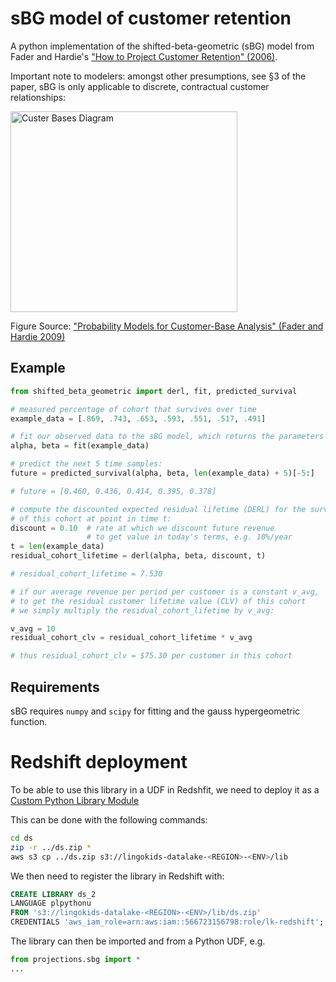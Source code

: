 # sBG model of customer retention

A python implementation of the shifted-beta-geometric (sBG) model from Fader and Hardie's ["How to Project Customer
Retention" (2006)](http://www.brucehardie.com/papers/021/sbg_2006-05-30.pdf).

Important note to modelers: amongst other presumptions, see §3 of the paper, sBG is only applicable to discrete,
contractual customer relationships:

<img src="customer_bases.png" alt="Custer Bases Diagram" width=363 height=321>

Figure Source: ["Probability Models for Customer-Base Analysis" (Fader and Hardie 2009)](https://marketing.wharton.upenn.edu/files/?whdmsaction=public:main.file&amp;fileID=341)

## Example

```python
from shifted_beta_geometric import derl, fit, predicted_survival

# measured percentage of cohort that survives over time
example_data = [.869, .743, .653, .593, .551, .517, .491]

# fit our observed data to the sBG model, which returns the parameters alpha and beta
alpha, beta = fit(example_data)

# predict the next 5 time samples:
future = predicted_survival(alpha, beta, len(example_data) + 5)[-5:]

# future = [0.460, 0.436, 0.414, 0.395, 0.378]

# compute the discounted expected residual lifetime (DERL) for the survivors
# of this cohort at point in time t:
discount = 0.10  # rate at which we discount future revenue
                 # to get value in today's terms, e.g. 10%/year
t = len(example_data)
residual_cohort_lifetime = derl(alpha, beta, discount, t)

# residual_cohort_lifetime = 7.530

# if our average revenue per period per customer is a constant v_avg,
# to get the residual customer lifetime value (CLV) of this cohort
# we simply multiply the residual_cohort_lifetime by v_avg:

v_avg = 10
residual_cohort_clv = residual_cohort_lifetime * v_avg

# thus residual_cohort_clv = $75.30 per customer in this cohort
```

## Requirements
sBG requires `numpy` and `scipy` for fitting and the gauss hypergeometric function.

# Redshift deployment

To be able to use this library in a UDF in Redshfit, we need to deploy it as a
[Custom Python Library Module](https://docs.aws.amazon.com/redshift/latest/dg/udf-python-language-support.html#udf-importing-custom-python-library-modules)

This can be done with the following commands:

```bash
cd ds
zip -r ../ds.zip *
aws s3 cp ../ds.zip s3://lingokids-datalake-<REGION>-<ENV>/lib
```

We then need to register the library in Redshift with:

```sql
CREATE LIBRARY ds_2
LANGUAGE plpythonu
FROM 's3://lingokids-datalake-<REGION>-<ENV>/lib/ds.zip'
CREDENTIALS 'aws_iam_role=arn:aws:iam::566723156798:role/lk-redshift';
```

The library can then be imported and from a Python UDF, e.g.

```python
from projections.sbg import *
...
```
